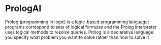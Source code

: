 # PrologAI
Prolog (programming in logic) is a logic-based programming language: programs correspond to sets of logical formulas and the Prolog interpreter uses logical methods to resolve queries. Prolog is a declarative language: you specify what problem you want to solve rather than how to solve it
